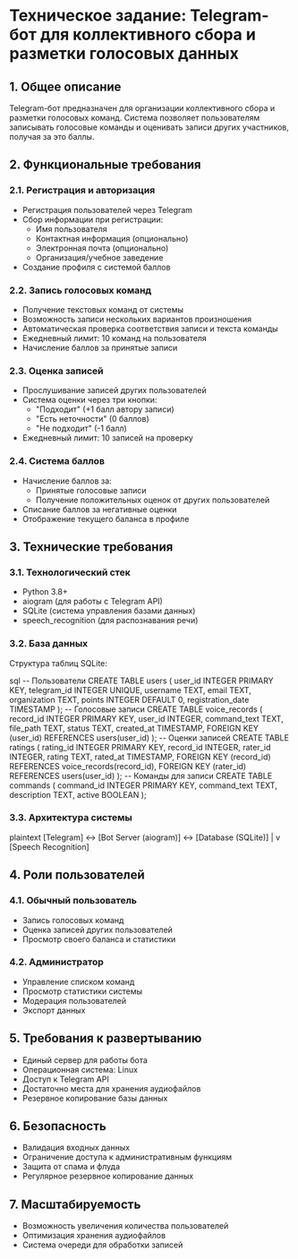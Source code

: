 # Техническое задание: Telegram-бот для коллективного сбора и разметки голосовых данных

## 1. Общее описание
Telegram-бот предназначен для организации коллективного сбора и разметки голосовых команд. Система позволяет пользователям записывать голосовые команды и оценивать записи других участников, получая за это баллы.

## 2. Функциональные требования

### 2.1. Регистрация и авторизация
- Регистрация пользователей через Telegram
- Сбор информации при регистрации:
  - Имя пользователя
  - Контактная информация (опционально)
  - Электронная почта (опционально)
  - Организация/учебное заведение
- Создание профиля с системой баллов

### 2.2. Запись голосовых команд
- Получение текстовых команд от системы
- Возможность записи нескольких вариантов произношения
- Автоматическая проверка соответствия записи и текста команды
- Ежедневный лимит: 10 команд на пользователя
- Начисление баллов за принятые записи

### 2.3. Оценка записей
- Прослушивание записей других пользователей
- Система оценки через три кнопки:
  - "Подходит" (+1 балл автору записи)
  - "Есть неточности" (0 баллов)
  - "Не подходит" (-1 балл)
- Ежедневный лимит: 10 записей на проверку

### 2.4. Система баллов
- Начисление баллов за:
  - Принятые голосовые записи
  - Получение положительных оценок от других пользователей
- Списание баллов за негативные оценки
- Отображение текущего баланса в профиле

## 3. Технические требования

### 3.1. Технологический стек
- Python 3.8+
- aiogram (для работы с Telegram API)
- SQLite (система управления базами данных)
- speech_recognition (для распознавания речи)

### 3.2. База данных
Структура таблиц SQLite:

sql
-- Пользователи
CREATE TABLE users (
user_id INTEGER PRIMARY KEY,
telegram_id INTEGER UNIQUE,
username TEXT,
email TEXT,
organization TEXT,
points INTEGER DEFAULT 0,
registration_date TIMESTAMP
);
-- Голосовые записи
CREATE TABLE voice_records (
record_id INTEGER PRIMARY KEY,
user_id INTEGER,
command_text TEXT,
file_path TEXT,
status TEXT,
created_at TIMESTAMP,
FOREIGN KEY (user_id) REFERENCES users(user_id)
);
-- Оценки записей
CREATE TABLE ratings (
rating_id INTEGER PRIMARY KEY,
record_id INTEGER,
rater_id INTEGER,
rating TEXT,
rated_at TIMESTAMP,
FOREIGN KEY (record_id) REFERENCES voice_records(record_id),
FOREIGN KEY (rater_id) REFERENCES users(user_id)
);
-- Команды для записи
CREATE TABLE commands (
command_id INTEGER PRIMARY KEY,
command_text TEXT,
description TEXT,
active BOOLEAN
);

### 3.3. Архитектура системы
plaintext
[Telegram] <-> [Bot Server (aiogram)] <-> [Database (SQLite)]
|
v
[Speech Recognition]

## 4. Роли пользователей

### 4.1. Обычный пользователь
- Запись голосовых команд
- Оценка записей других пользователей
- Просмотр своего баланса и статистики

### 4.2. Администратор
- Управление списком команд
- Просмотр статистики системы
- Модерация пользователей
- Экспорт данных

## 5. Требования к развертыванию
- Единый сервер для работы бота
- Операционная система: Linux
- Доступ к Telegram API
- Достаточно места для хранения аудиофайлов
- Резервное копирование базы данных

## 6. Безопасность
- Валидация входных данных
- Ограничение доступа к административным функциям
- Защита от спама и флуда
- Регулярное резервное копирование данных

## 7. Масштабируемость
- Возможность увеличения количества пользователей
- Оптимизация хранения аудиофайлов
- Система очереди для обработки записей